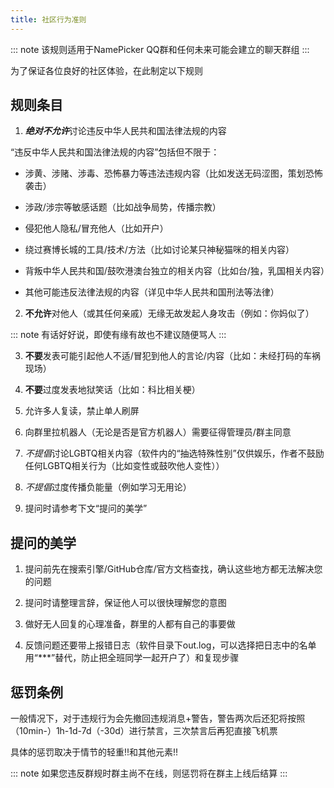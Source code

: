 ```yaml
---
title: 社区行为准则
---
```

::: note
该规则适用于NamePicker QQ群和任何未来可能会建立的聊天群组
:::

为了保证各位良好的社区体验，在此制定以下规则

## 规则条目

1. ***绝对不允许***讨论违反中华人民共和国法律法规的内容

“违反中华人民共和国法律法规的内容”包括但不限于：

- 涉黄、涉赌、涉毒、恐怖暴力等违法违规内容（比如发送无码涩图，策划恐怖袭击）

- 涉政/涉宗等敏感话题（比如战争局势，传播宗教）

- 侵犯他人隐私/冒充他人（比如开户）

- 绕过赛博长城的工具/技术/方法（比如讨论某只神秘猫咪的相关内容）

- 背叛中华人民共和国/鼓吹港澳台独立的相关内容（比如台/独，乳国相关内容）

- 其他可能违反法律法规的内容（详见中华人民共和国刑法等法律）

2. **不允许**对他人（或其任何亲戚）无缘无故发起人身攻击（例如：你妈似了）

::: note
有话好好说，即使有缘有故也不建议随便骂人
:::

3. **不要**发表可能引起他人不适/冒犯到他人的言论/内容（比如：未经打码的车祸现场）

4. **不要**过度发表地狱笑话（比如：科比相关梗）

4. 允许多人复读，禁止单人刷屏

5. 向群里拉机器人（无论是否是官方机器人）需要征得管理员/群主同意

6. *不提倡*讨论LGBTQ相关内容（软件内的“抽选特殊性别”仅供娱乐，作者不鼓励任何LGBTQ相关行为（比如变性或鼓吹他人变性））

7. *不提倡*过度传播负能量（例如学习无用论）

8. 提问时请参考下文“提问的美学”

## 提问的美学

1. 提问前先在搜索引擎/GitHub仓库/官方文档查找，确认这些地方都无法解决您的问题

2. 提问时请整理言辞，保证他人可以很快理解您的意图

3. 做好无人回复的心理准备，群里的人都有自己的事要做

4. 反馈问题还要带上报错日志（软件目录下out.log，可以选择把日志中的名单用“***”替代，防止把全班同学一起开户了）和复现步骤

## 惩罚条例

一般情况下，对于违规行为会先撤回违规消息+警告，警告两次后还犯将按照（10min-）1h-1d-7d（-30d）进行禁言，三次禁言后再犯直接飞机票

具体的惩罚取决于情节的轻重!!和其他元素!!

::: note
如果您违反群规时群主尚不在线，则惩罚将在群主上线后结算
:::